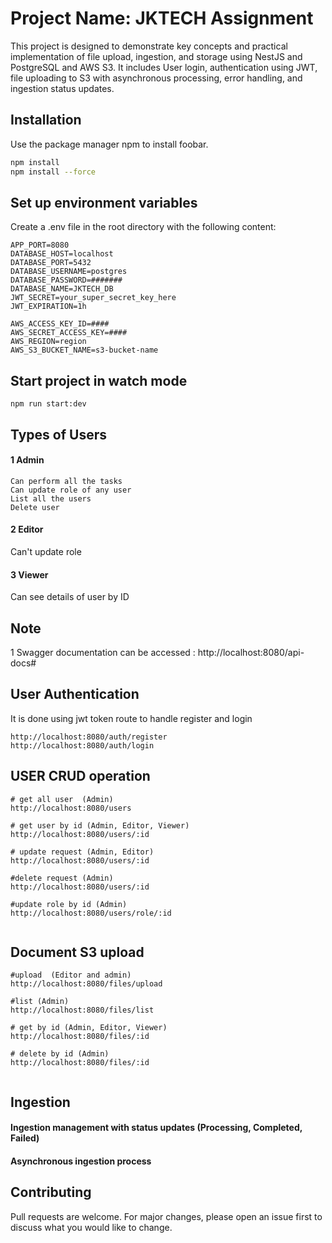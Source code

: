 # Project Name: JKTECH Assignment

This project is designed to demonstrate key concepts and practical implementation of file upload, ingestion, and storage using NestJS and PostgreSQL and AWS S3. It includes User login, authentication using JWT, file uploading to S3 with asynchronous processing, error handling, and ingestion status updates.


## Installation

Use the package manager npm to install foobar.

```bash
npm install
npm install --force
```

## Set up environment variables
Create a .env file in the root directory with the following content:

```
APP_PORT=8080
DATABASE_HOST=localhost
DATABASE_PORT=5432
DATABASE_USERNAME=postgres
DATABASE_PASSWORD=#######
DATABASE_NAME=JKTECH_DB
JWT_SECRET=your_super_secret_key_here
JWT_EXPIRATION=1h

AWS_ACCESS_KEY_ID=####
AWS_SECRET_ACCESS_KEY=####
AWS_REGION=region
AWS_S3_BUCKET_NAME=s3-bucket-name

```

## Start project in watch mode

```
npm run start:dev
```


## Types of Users
#### 1 Admin
    Can perform all the tasks
    Can update role of any user
    List all the users
    Delete user
#### 2 Editor
  Can't update role
  
#### 3 Viewer
   Can see details of user by ID

## Note
1 Swagger documentation can be accessed : http://localhost:8080/api-docs#

## User Authentication
It is done using jwt token
route to handle register and login
```
http://localhost:8080/auth/register
http://localhost:8080/auth/login
```

## USER CRUD operation 
```
# get all user  (Admin)
http://localhost:8080/users

# get user by id (Admin, Editor, Viewer)
http://localhost:8080/users/:id

# update request (Admin, Editor)
http://localhost:8080/users/:id

#delete request (Admin)
http://localhost:8080/users/:id

#update role by id (Admin)
http://localhost:8080/users/role/:id


```

## Document S3 upload
```
#upload  (Editor and admin)
http://localhost:8080/files/upload

#list (Admin)
http://localhost:8080/files/list

# get by id (Admin, Editor, Viewer)
http://localhost:8080/files/:id

# delete by id (Admin)
http://localhost:8080/files/:id


```

## Ingestion
#### Ingestion management with status updates (Processing, Completed, Failed)
#### Asynchronous ingestion process


## Contributing

Pull requests are welcome. For major changes, please open an issue first
to discuss what you would like to change.

